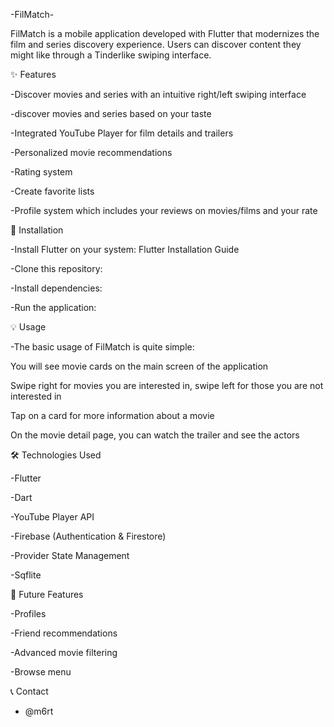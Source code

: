 -FilMatch-


FilMatch is a mobile application developed with Flutter that modernizes the film and series discovery experience. Users can discover content they might like through a Tinderlike swiping interface.


✨ Features


-Discover movies and series with an intuitive right/left swiping interface


-discover movies and series based on your taste


-Integrated YouTube Player for film details and trailers


-Personalized movie recommendations


-Rating system


-Create favorite lists


-Profile system which includes your reviews on movies/films and your rate 


🚀 Installation


-Install Flutter on your system: Flutter Installation Guide


-Clone this repository:


-Install dependencies:


-Run the application:


💡 Usage


-The basic usage of FilMatch is quite simple:

  
  You will see movie cards on the main screen of the application

  
  Swipe right for movies you are interested in, swipe left for those you are not interested in

  
  Tap on a card for more information about a movie

  
  On the movie detail page, you can watch the trailer and see the actors


🛠️ Technologies Used


-Flutter


-Dart


-YouTube Player API


-Firebase (Authentication & Firestore)


-Provider State Management


-Sqflite


🔮 Future Features


-Profiles


-Friend recommendations


-Advanced movie filtering


-Browse menu


📞 Contact


 - @m6rt
